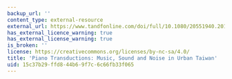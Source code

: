 ```yaml
---
backup_url: ''
content_type: external-resource
external_url: https://www.tandfonline.com/doi/full/10.1080/20551940.2018.1564459
has_external_licence_warning: true
has_external_license_warning: true
is_broken: ''
license: https://creativecommons.org/licenses/by-nc-sa/4.0/
title: 'Piano Transductions: Music, Sound and Noise in Urban Taiwan'
uid: 15c37b29-ffd8-44b6-9f7c-6c66fb33f065
---
```

